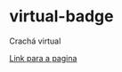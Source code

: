 # virtual-badge
Crachá virtual

<a href="https://gccardosin.github.io/virtual-badge/" target="_blank">Link para a pagina</a>

